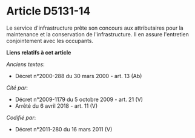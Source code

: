 # Article D5131-14

Le service d'infrastructure prête son concours aux attributaires pour la maintenance et la conservation de l'infrastructure.
Il en assure l'entretien conjointement avec les occupants.

**Liens relatifs à cet article**

_Anciens textes_:

  - Décret n°2000-288 du 30 mars 2000 - art. 13 (Ab)

_Cité par_:

  - Décret n°2009-1179 du 5 octobre 2009 - art. 21 (V)
  - Arrêté du 6 avril 2018 - art. 11 (V)

_Codifié par_:

  - Décret n°2011-280 du 16 mars 2011 (V)
